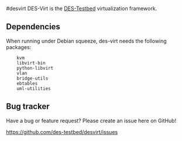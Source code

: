 #desvirt
DES-Virt is the [DES-Testbed](http://des-testbed.net/node/4) virtualization framework.

Dependencies
------------
When running under Debian squeeze, des-virt needs the following packages:

		kvm 
		libvirt-bin 
		python-libvirt 
		vlan 
		bridge-utils 
		ebtables 
		uml-utilities

Bug tracker
-----------
Have a bug or feature request? Please create an issue here on GitHub!

https://github.com/des-testbed/desvirt/issues
